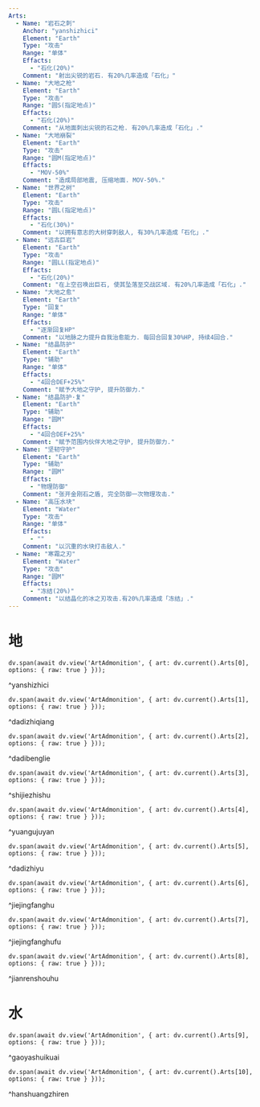 ```yaml
---
Arts:
  - Name: "岩石之刺"
    Anchor: "yanshizhici"
    Element: "Earth"
    Type: "攻击"
    Range: "单体"
    Effacts:
      - "石化(20%)"
    Comment: "射出尖锐的岩石. 有20%几率造成「石化」"
  - Name: "大地之枪"
    Element: "Earth"
    Type: "攻击"
    Range: "圆S(指定地点)"
    Effacts:
      - "石化(20%)"
    Comment: "从地面刺出尖锐的石之枪. 有20%几率造成「石化」."
  - Name: "大地崩裂"
    Element: "Earth"
    Type: "攻击"
    Range: "圆M(指定地点)"
    Effacts:
      - "MOV-50%"
    Comment: "造成局部地震, 压缩地面. MOV-50%."
  - Name: "世界之树"
    Element: "Earth"
    Type: "攻击"
    Range: "圆L(指定地点)"
    Effacts:
      - "石化(30%)"
    Comment: "以拥有意志的大树穿刺敌人, 有30%几率造成「石化」."
  - Name: "远古巨岩"
    Element: "Earth"
    Type: "攻击"
    Range: "圆LL(指定地点)"
    Effacts:
      - "石化(20%)"
    Comment: "在上空召唤出巨石, 使其坠落至交战区域. 有20%几率造成「石化」."
  - Name: "大地之愈"
    Element: "Earth"
    Type: "回复"
    Range: "单体"
    Effacts:
      - "逐渐回复HP"
    Comment: "以地脉之力提升自我治愈能力. 每回合回复30%HP, 持续4回合."
  - Name: "结晶防护"
    Element: "Earth"
    Type: "辅助"
    Range: "单体"
    Effacts:
      - "4回合DEF+25%"
    Comment: "赋予大地之守护, 提升防御力."
  - Name: "结晶防护·复"
    Element: "Earth"
    Type: "辅助"
    Range: "圆M"
    Effacts:
      - "4回合DEF+25%"
    Comment: "赋予范围内伙伴大地之守护, 提升防御力."
  - Name: "坚韧守护"
    Element: "Earth"
    Type: "辅助"
    Range: "圆M"
    Effacts:
      - "物理防御"
    Comment: "张开金刚石之盾, 完全防御一次物理攻击."
  - Name: "高压水块"
    Element: "Water"
    Type: "攻击"
    Range: "单体"
    Effacts:
      - ""
    Comment: "以沉重的水块打击敌人."
  - Name: "寒霜之刃"
    Element: "Water"
    Type: "攻击"
    Range: "圆M"
    Effacts:
      - "冻结(20%)"
    Comment: "以结晶化的冰之刃攻击.有20%几率造成「冻结」."
---
```

# 地

```dataviewjs
dv.span(await dv.view('ArtAdmonition', { art: dv.current().Arts[0], options: { raw: true } }));
```
^yanshizhici

```dataviewjs
dv.span(await dv.view('ArtAdmonition', { art: dv.current().Arts[1], options: { raw: true } }));
```
^dadizhiqiang

```dataviewjs
dv.span(await dv.view('ArtAdmonition', { art: dv.current().Arts[2], options: { raw: true } }));
```
^dadibenglie

```dataviewjs
dv.span(await dv.view('ArtAdmonition', { art: dv.current().Arts[3], options: { raw: true } }));
```
^shijiezhishu

```dataviewjs
dv.span(await dv.view('ArtAdmonition', { art: dv.current().Arts[4], options: { raw: true } }));
```
^yuangujuyan

```dataviewjs
dv.span(await dv.view('ArtAdmonition', { art: dv.current().Arts[5], options: { raw: true } }));
```
^dadizhiyu

```dataviewjs
dv.span(await dv.view('ArtAdmonition', { art: dv.current().Arts[6], options: { raw: true } }));
```
^jiejingfanghu

```dataviewjs
dv.span(await dv.view('ArtAdmonition', { art: dv.current().Arts[7], options: { raw: true } }));
```
^jiejingfanghufu

```dataviewjs
dv.span(await dv.view('ArtAdmonition', { art: dv.current().Arts[8], options: { raw: true } }));
```
^jianrenshouhu
# 水

```dataviewjs
dv.span(await dv.view('ArtAdmonition', { art: dv.current().Arts[9], options: { raw: true } }));
```
^gaoyashuikuai

```dataviewjs
dv.span(await dv.view('ArtAdmonition', { art: dv.current().Arts[10], options: { raw: true } }));
```
^hanshuangzhiren